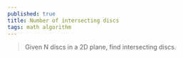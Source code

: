 ```yaml
---
published: true
title: Number of intersecting discs
tags: math algorithm
---
```

> Given N discs in a 2D plane, find intersecting discs.


